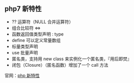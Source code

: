 ## php7 新特性

- ?? 运算符（NULL 合并运算符）
- 组合比较符 <=>
- 函数返回值类型声明 : type
- define 可以定义常量数组
- 标量类型声明
- use 批量声明
- 匿名类，支持用 new class 来实例化一个匿名类，『用后即焚』
- 闭包（Closure）（匿名函数）增加了一个 call 方法

官网：[php 新特性](https://secure.php.net/manual/zh/migration70.new-features.php)

